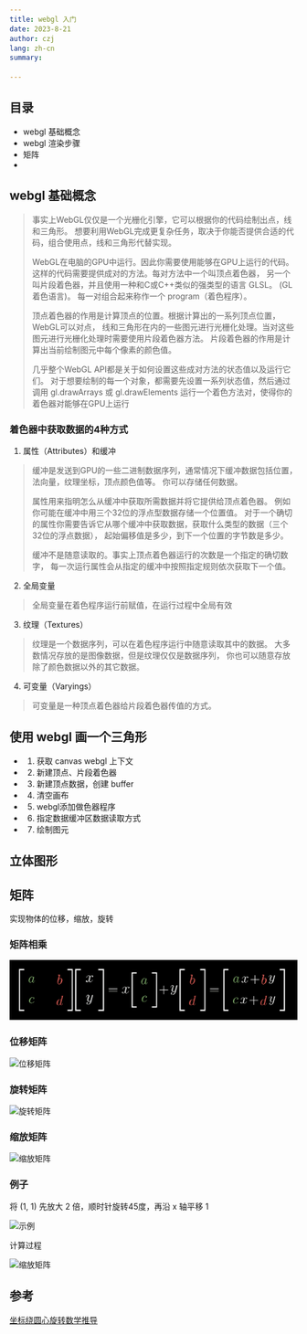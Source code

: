```yaml
---
title: webgl 入门
date: 2023-8-21
author: czj
lang: zh-cn
summary: 

---
```


## 目录
- webgl 基础概念
- webgl 渲染步骤
- 矩阵
- 


## webgl 基础概念

> 事实上WebGL仅仅是一个光栅化引擎，它可以根据你的代码绘制出点，线和三角形。 想要利用WebGL完成更复杂任务，取决于你能否提供合适的代码，组合使用点，线和三角形代替实现。
>
> WebGL在电脑的GPU中运行。因此你需要使用能够在GPU上运行的代码。 这样的代码需要提供成对的方法。每对方法中一个叫顶点着色器， 另一个叫片段着色器，并且使用一种和C或C++类似的强类型的语言 GLSL。 (GL着色语言)。 每一对组合起来称作一个 program（着色程序）。
>
> 顶点着色器的作用是计算顶点的位置。根据计算出的一系列顶点位置，WebGL可以对点， 线和三角形在内的一些图元进行光栅化处理。当对这些图元进行光栅化处理时需要使用片段着色器方法。 片段着色器的作用是计算出当前绘制图元中每个像素的颜色值。
>
> 几乎整个WebGL API都是关于如何设置这些成对方法的状态值以及运行它们。 对于想要绘制的每一个对象，都需要先设置一系列状态值，然后通过调用 gl.drawArrays 或 gl.drawElements 运行一个着色方法对，使得你的着色器对能够在GPU上运行


### 着色器中获取数据的4种方式

1. 属性（Attributes）和缓冲
> 缓冲是发送到GPU的一些二进制数据序列，通常情况下缓冲数据包括位置，法向量，纹理坐标，顶点颜色值等。 你可以存储任何数据。
>
>属性用来指明怎么从缓冲中获取所需数据并将它提供给顶点着色器。 例如你可能在缓冲中用三个32位的浮点型数据存储一个位置值。 对于一个确切的属性你需要告诉它从哪个缓冲中获取数据，获取什么类型的数据（三个32位的浮点数据）， 起始偏移值是多少，到下一个位置的字节数是多少。
>
>缓冲不是随意读取的。事实上顶点着色器运行的次数是一个指定的确切数字， 每一次运行属性会从指定的缓冲中按照指定规则依次获取下一个值。

2. 全局变量
> 全局变量在着色程序运行前赋值，在运行过程中全局有效

3. 纹理（Textures）
> 纹理是一个数据序列，可以在着色程序运行中随意读取其中的数据。 大多数情况存放的是图像数据，但是纹理仅仅是数据序列， 你也可以随意存放除了颜色数据以外的其它数据。

4. 可变量（Varyings）
> 可变量是一种顶点着色器给片段着色器传值的方式。

## 使用 webgl 画一个三角形

- 1. 获取 canvas webgl 上下文
- 2. 新建顶点、片段着色器
- 3. 新建顶点数据，创建 buffer
- 4. 清空画布
- 5. webgl添加做色器程序
- 6. 指定数据缓冲区数据读取方式
- 7. 绘制图元

## 立体图形


## 矩阵

实现物体的位移，缩放，旋转

### 矩阵相乘

![矩阵相乘](../2022/images/2022-08-01_10.12.38.png)

### 位移矩阵

![位移矩阵](~@images/translate-matrix.png)

### 旋转矩阵

![旋转矩阵](~@images/rotate-matrix.png)

### 缩放矩阵

![缩放矩阵](~@images/scale-matrix.png)

### 例子

将 (1, 1) 先放大 2 倍，顺时针旋转45度，再沿 x 轴平移 1 

![示例](~@images/xy.png)

计算过程

![缩放矩阵](~@images/demo-matrix.png)



## 参考

[坐标绕圆心旋转数学推导](https://blog.csdn.net/zhaitianbao/article/details/120971301)
[](https://www.zhihu.com/question/58468471)




